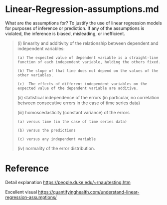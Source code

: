 # Linear-Regression-assumptions.md

What are the assumptions for? To justify the use of linear regression models for purposes of inference or prediction. If any of the assumptions is violated, the inference is biased, misleading, or inefficient.

> (i) linearity and additivity of the relationship between dependent and independent variables:
> 
>     (a) The expected value of dependent variable is a straight-line function of each independent variable, holding the others fixed.
> 
>     (b) The slope of that line does not depend on the values of the other variables.
> 
>     (c)  The effects of different independent variables on the expected value of the dependent variable are additive.
> 
> (ii) statistical independence of the errors (in particular, no correlation between consecutive errors in the case of time series data)
> 
> (iii) homoscedasticity (constant variance) of the errors
> 
>     (a) versus time (in the case of time series data)
> 
>     (b) versus the predictions
> 
>     (c) versus any independent variable
> 
> (iv) normality of the error distribution.

# Reference

Detail explanation https://people.duke.edu/~rnau/testing.htm

Excellent visual https://quantifyinghealth.com/understand-linear-regression-assumptions/
